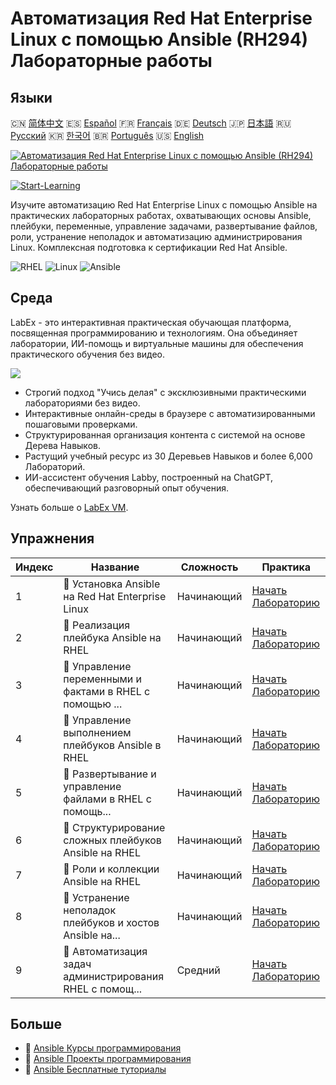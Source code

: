 # Автоматизация Red Hat Enterprise Linux с помощью Ansible (RH294) Лабораторные работы

## Языки

🇨🇳 [简体中文](README_zh.md) 🇪🇸 [Español](README_es.md) 🇫🇷 [Français](README_fr.md) 🇩🇪 [Deutsch](README_de.md) 🇯🇵 [日本語](README_ja.md) 🇷🇺 [Русский](README_ru.md) 🇰🇷 [한국어](README_ko.md) 🇧🇷 [Português](README_pt.md) 🇺🇸 [English](README.md) 

[![Автоматизация Red Hat Enterprise Linux с помощью Ansible (RH294) Лабораторные работы](https://cover-creator.labex.io/red-hat-enterprise-linux-automation-with-ansible-rh294.png?lang=ru)](https://labex.io/ru/courses/red-hat-enterprise-linux-automation-with-ansible-rh294)

[![Start-Learning](https://img.shields.io/badge/Start-Learning-whitesmoke?style=for-the-badge)](https://labex.io/ru/courses/red-hat-enterprise-linux-automation-with-ansible-rh294)

Изучите автоматизацию Red Hat Enterprise Linux с помощью Ansible на практических лабораторных работах, охватывающих основы Ansible, плейбуки, переменные, управление задачами, развертывание файлов, роли, устранение неполадок и автоматизацию администрирования Linux. Комплексная подготовка к сертификации Red Hat Ansible.

![RHEL](https://img.shields.io/badge/RHEL-whitesmoke?style=for-the-badge&logo=rhel)
![Linux](https://img.shields.io/badge/Linux-whitesmoke?style=for-the-badge&logo=linux)
![Ansible](https://img.shields.io/badge/Ansible-whitesmoke?style=for-the-badge&logo=ansible)


## Среда

LabEx - это интерактивная практическая обучающая платформа, посвященная программированию и технологиям. Она объединяет лаборатории, ИИ-помощь и виртуальные машины для обеспечения практического обучения без видео.

![](https://tutorial-screenshot.getvm.io/images/vm-1725247253.png)

- Строгий подход "Учись делая" с эксклюзивными практическими лабораториями без видео.
- Интерактивные онлайн-среды в браузере с автоматизированными пошаговыми проверками.
- Структурированная организация контента с системой на основе Дерева Навыков.
- Растущий учебный ресурс из 30 Деревьев Навыков и более 6,000 Лабораторий.
- ИИ-ассистент обучения Labby, построенный на ChatGPT, обеспечивающий разговорный опыт обучения.

Узнать больше о [LabEx VM](https://support.labex.io/using-labex/virtual-machine).

## Упражнения

|   Индекс | Название                                                 | Сложность   | Практика                                                                                                                                       |
|----------|----------------------------------------------------------|-------------|------------------------------------------------------------------------------------------------------------------------------------------------|
|        1 | 📖 Установка Ansible на Red Hat Enterprise Linux         | Начинающий  | <a target='_blank' href='https://labex.io/ru/tutorials/rhel-install-ansible-on-red-hat-enterprise-linux-590544'>Начать Лабораторию</a>         |
|        2 | 📖 Реализация плейбука Ansible на RHEL                   | Начинающий  | <a target='_blank' href='https://labex.io/ru/tutorials/ansible-implement-an-ansible-playbook-on-rhel-590552'>Начать Лабораторию</a>            |
|        3 | 📖 Управление переменными и фактами в RHEL с помощью ... | Начинающий  | <a target='_blank' href='https://labex.io/ru/tutorials/ansible-manage-variables-and-facts-in-rhel-with-ansible-590560'>Начать Лабораторию</a>  |
|        4 | 📖 Управление выполнением плейбуков Ansible в RHEL       | Начинающий  | <a target='_blank' href='https://labex.io/ru/tutorials/rhel-control-ansible-playbook-execution-on-rhel-590569'>Начать Лабораторию</a>          |
|        5 | 📖 Развертывание и управление файлами в RHEL с помощь... | Начинающий  | <a target='_blank' href='https://labex.io/ru/tutorials/ansible-deploy-and-manage-files-on-rhel-with-ansible-590573'>Начать Лабораторию</a>     |
|        6 | 📖 Структурирование сложных плейбуков Ansible на RHEL    | Начинающий  | <a target='_blank' href='https://labex.io/ru/tutorials/ansible-structuring-complex-ansible-playbooks-on-rhel-590576'>Начать Лабораторию</a>    |
|        7 | 📖 Роли и коллекции Ansible на RHEL                      | Начинающий  | <a target='_blank' href='https://labex.io/ru/tutorials/ansible-ansible-roles-and-collections-on-rhel-590574'>Начать Лабораторию</a>            |
|        8 | 📖 Устранение неполадок плейбуков и хостов Ansible на... | Начинающий  | <a target='_blank' href='https://labex.io/ru/tutorials/ansible-troubleshoot-ansible-playbooks-and-hosts-on-rhel-590577'>Начать Лабораторию</a> |
|        9 | 📖 Автоматизация задач администрирования RHEL с помощ... | Средний     | <a target='_blank' href='https://labex.io/ru/tutorials/ansible-automate-rhel-administration-tasks-with-ansible-590613'>Начать Лабораторию</a>  |

## Больше

- 🔗 [Ansible Курсы программирования](https://github.com/labex-labs/awesome-programming-courses)
- 🔗 [Ansible Проекты программирования](https://github.com/labex-labs/awesome-programming-projects)
- 🔗 [Ansible Бесплатные туториалы](https://github.com/labex-labs/ansible-free-tutorials)

